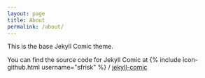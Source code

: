 ```yaml
---
layout: page
title: About
permalink: /about/
---
```


This is the base Jekyll Comic theme.

You can find the source code for Jekyll Comic at
{% include icon-github.html username="sfrisk" %} /
[jekyll-comic](https://github.com/sfrisk/jekyll-comic)
